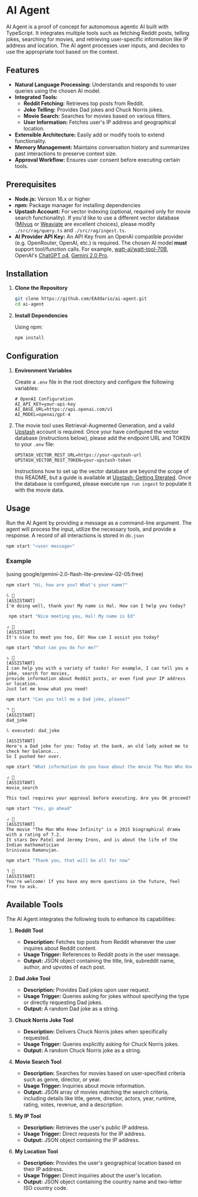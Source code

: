 # AI Agent

AI Agent is a proof of concept for autonomous agentic AI built with TypeScript. It integrates multiple tools such as fetching Reddit posts, telling jokes, searching for movies, and retrieving user-specific information like IP address and location. The AI agent processes user inputs, and decides to use the appropriate tool based on the context.

## Features

- **Natural Language Processing:** Understands and responds to user queries using the chosen AI model.
- **Integrated Tools:**
  - **Reddit Fetching:** Retrieves top posts from Reddit.
  - **Joke Telling:** Provides Dad jokes and Chuck Norris jokes.
  - **Movie Search:** Searches for movies based on various filters.
  - **User Information:** Fetches user's IP address and geographical location.
- **Extensible Architecture:** Easily add or modify tools to extend functionality.
- **Memory Management:** Maintains conversation history and summarizes past interactions to preserve context size.
- **Approval Workflow:** Ensures user consent before executing certain tools.

## Prerequisites

- **Node.js:** Version 16.x or higher
- **npm:** Package manager for installing dependencies
- **Upstash Account:** For vector indexing (optional, required only for movie search functionality). If you'd like to use a different vector database ([Milvus](https://github.com/milvus-io/milvus) or [Weaviate](https://github.com/weaviate/weaviate) are excellent choices), please modify `./src/rag/query.ts` and `./src/rag/ingest.ts`.
- **AI Provider API Key:** An API Key from an OpenAI compatible provider (e.g. OpenRouter, OpenAI, etc.) is required. The chosen AI model **must** support tool/function calls. For example, [watt-ai/watt-tool-70B](https://huggingface.co/watt-ai/watt-tool-70B), OpenAI's [ChatGPT o4](https://openai.com/index/gpt-4o-system-card/), [Gemini 2.0 Pro](https://deepmind.google/technologies/gemini/pro/).

## Installation

1. **Clone the Repository**

   ```bash
   git clone https://github.com/EAddario/ai-agent.git
   cd ai-agent
   ```

2. **Install Dependencies**

   Using npm:

   ```bash
   npm install
   ```

## Configuration

1. **Environment Variables**

   Create a `.env` file in the root directory and configure the following variables:

   ```env
   # OpenAI Configuration
   AI_API_KEY=your-api-key
   AI_BASE_URL=https://api.openai.com/v1
   AI_MODEL=openai/gpt-4
   ```

2. The movie tool uses Retrieval-Augmented Generation, and a valid [Upstash](https://upstash.com/) account is required. Once your have configured the vector database (instructions below), please add the endpoint URL and TOKEN to your `.env` file:

   ```env
   UPSTASH_VECTOR_REST_URL=https://your-upstash-url
   UPSTASH_VECTOR_REST_TOKEN=your-upstash-token
   ```
   Instructions how to set up the vector database are beyond the scope of this README, but a guide is available at [Upstash: Getting Sterated](https://upstash.com/docs/vector/overall/getstarted). Once the database is configured, please execute `npm run ingest` to populate it with the movie data.
   
## Usage

Run the AI Agent by providing a message as a command-line argument. The agent will process the input, utilize the necessary tools, and provide a response. A record of all interactions is stored in `db.json`

```bash
npm start "<user message>"
```

### Example
(using google/gemini-2.0-flash-lite-preview-02-05:free)

```bash
npm start "Hi, how are you? What's your name?"
```
```text
⠧ 🤔
[ASSISTANT]
I'm doing well, thank you! My name is Hal. How can I help you today?
```
```bash
 npm start "Nice meeting you, Hal! My name is Ed"
```
```text
⠴ 🤔
[ASSISTANT]
It's nice to meet you too, Ed! How can I assist you today?
```
```bash
npm start "What can you do for me?"
```
```text
⠦ 🤔
[ASSISTANT]
I can help you with a variety of tasks! For example, I can tell you a joke, search for movies,
provide information about Reddit posts, or even find your IP address or location.
Just let me know what you need!
```
```bash
npm start "Can you tell me a Dad joke, please?"
```
```text
⠙ 🤔
[ASSISTANT]
dad_joke

⠧ executed: dad_joke

[ASSISTANT]
Here's a Dad joke for you: Today at the bank, an old lady asked me to check her balance...
So I pushed her over.
```
```bash
npm start "What information do you have about the movie The Man Who Knew Infinity?"
```
```text
⠴ 🤔
[ASSISTANT]
movie_search

This tool requires your approval before executing. Are you OK proceed?
```
```bash
npm start "Yes, go ahead"
```
```text
⠴ 🤔
[ASSISTANT]
The movie "The Man Who Knew Infinity" is a 2015 biographical drama with a rating of 7.2.
It stars Dev Patel and Jeremy Irons, and is about the life of the Indian mathematician
Srinivasa Ramanujan.
```
```bash
npm start "Thank you, that will be all for now"
```
```text
⠹ 🤔
[ASSISTANT]
You're welcome! If you have any more questions in the future, feel free to ask.
```

## Available Tools

The AI Agent integrates the following tools to enhance its capabilities:

1. **Reddit Tool**
   - **Description:** Fetches top posts from Reddit whenever the user inquires about Reddit content.
   - **Usage Trigger:** References to Reddit posts in the user message.
   - **Output:** JSON object containing the title, link, subreddit name, author, and upvotes of each post.

2. **Dad Joke Tool**
   - **Description:** Provides Dad jokes upon user request.
   - **Usage Trigger:** Queries asking for jokes without specifying the type or directly requesting Dad jokes.
   - **Output:** A random Dad joke as a string.

3. **Chuck Norris Joke Tool**
   - **Description:** Delivers Chuck Norris jokes when specifically requested.
   - **Usage Trigger:** Queries explicitly asking for Chuck Norris jokes.
   - **Output:** A random Chuck Norris joke as a string.

4. **Movie Search Tool**
   - **Description:** Searches for movies based on user-specified criteria such as genre, director, or year.
   - **Usage Trigger:** Inquiries about movie information.
   - **Output:** JSON array of movies matching the search criteria, including details like title, genre, director, actors, year, runtime, rating, votes, revenue, and a description.

5. **My IP Tool**
   - **Description:** Retrieves the user's public IP address.
   - **Usage Trigger:** Direct requests for the IP address.
   - **Output:** JSON object containing the IP address.

6. **My Location Tool**
   - **Description:** Provides the user's geographical location based on their IP address.
   - **Usage Trigger:** Direct inquiries about the user's location.
   - **Output:** JSON object containing the country name and two-letter ISO country code.

